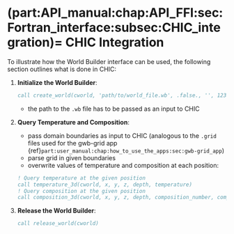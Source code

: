 (part:API_manual:chap:API_FFI:sec:Fortran_interface:subsec:CHIC_integration)=
CHIC Integration
=================

To illustrate how the World Builder interface can be used, the following section outlines what is done in CHIC:

1. **Initialize the World Builder**:
    
    ```fortran
    call create_world(cworld, 'path/to/world_file.wb', .false., '', 12345)
    ```

    - the path to the `.wb` file has to be passed as an input to CHIC

2. **Query Temperature and Composition**:
    - pass domain boundaries as input to CHIC (analogous to the `.grid` files used for the gwb-grid app {ref}`part:user_manual:chap:how_to_use_the_apps:sec:gwb-grid_app`)
    - parse grid in given boundaries
    - overwrite values of temperature and composition at each position:

    ```fortran
    ! Query temperature at the given position
    call temperature_3d(cworld, x, y, z, depth, temperature)
    ! Query composition at the given position
    call composition_3d(cworld, x, y, z, depth, composition_number, composition)
    ```

3. **Release the World Builder**:
    
    ```fortran
    call release_world(cworld)
    ```